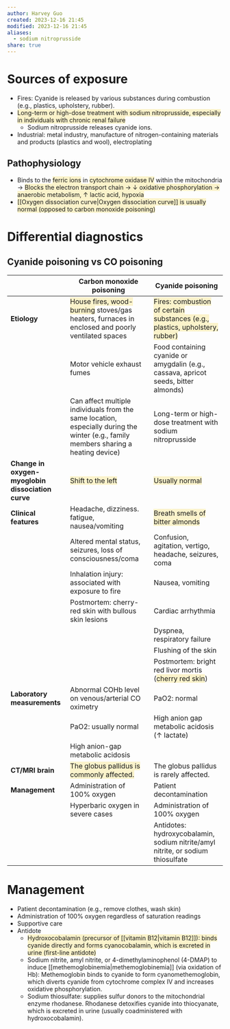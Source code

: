 ```yaml
---
author: Harvey Guo
created: 2023-12-16 21:45
modified: 2023-12-16 21:45
aliases:
  - sodium nitroprusside
share: true
---
```


# Sources of exposure
- Fires: Cyanide is released by various substances during combustion (e.g., plastics, upholstery, rubber).
- <span style="background:rgba(240, 200, 0, 0.2)">Long-term or high-dose treatment with sodium nitroprusside, especially in individuals with chronic renal failure</span>
	- Sodium nitroprusside releases cyanide ions.
- Industrial: metal industry, manufacture of nitrogen-containing materials and products (plastics and wool), electroplating
## Pathophysiology
- Binds to the <span style="background:rgba(240, 200, 0, 0.2)">ferric ions</span> in <span style="background:rgba(240, 200, 0, 0.2)">cytochrome oxidase IV</span> within the mitochondria → <span style="background:rgba(240, 200, 0, 0.2)">Blocks the electron transport chain → ↓ oxidative phosphorylation → anaerobic metabolism, ↑ lactic acid, hypoxia</span>
- <span style="background:rgba(240, 200, 0, 0.2)">[[Oxygen dissociation curve|Oxygen dissociation curve]] is usually normal (opposed to carbon monoxide poisoning)</span>
# Differential diagnostics
## Cyanide poisoning vs CO poisoning
|                                                   | Carbon monoxide poisoning                                                                                                                              | Cyanide poisoning                                                                                                                   |
| ------------------------------------------------- | ------------------------------------------------------------------------------------------------------------------------------------------------------ | ----------------------------------------------------------------------------------------------------------------------------------- |
| **Etiology**                                      | <span style="background:rgba(240, 200, 0, 0.2)">House fires, wood-burning</span> stoves/gas heaters, furnaces in enclosed and poorly ventilated spaces | <span style="background:rgba(240, 200, 0, 0.2)">Fires: combustion of certain substances (e.g., plastics, upholstery, rubber)</span> |
|                                                   | Motor vehicle exhaust fumes                                                                                                                            | Food containing cyanide or amygdalin (e.g., cassava, apricot seeds, bitter almonds)                                                 |
|                                                   | Can affect multiple individuals from the same location, especially during the winter (e.g., family members sharing a heating device)                   | Long-term or high-dose treatment with sodium nitroprusside                                                                          |
| **Change in oxygen-myoglobin dissociation curve** | <span style="background:rgba(240, 200, 0, 0.2)">Shift to the left</span>                                                                               | <span style="background:rgba(240, 200, 0, 0.2)">Usually normal</span>                                                               |
| **Clinical features**                             | Headache, dizziness. fatigue, nausea/vomiting                                                                                                          | <span style="background:rgba(240, 200, 0, 0.2)">Breath smells of bitter almonds</span>                                              |
|                                                   | Altered mental status, seizures, loss of consciousness/coma                                                                                            | Confusion, agitation, vertigo, headache, seizures, coma                                                                             |
|                                                   | Inhalation injury: associated with exposure to fire                                                                                                    | Nausea, vomiting                                                                                                                    |
|                                                   | Postmortem: cherry-red skin with bullous skin lesions                                                                                                  | Cardiac arrhythmia                                                                                                                  |
|                                                   |                                                                                                                                                        | Dyspnea, respiratory failure                                                                                                        |
|                                                   |                                                                                                                                                        | Flushing of the skin                                                                                                                |
|                                                   |                                                                                                                                                        | Postmortem: bright red livor mortis (<span style="background:rgba(240, 200, 0, 0.2)">cherry red skin</span>)                        |
| **Laboratory measurements**                       | Abnormal COHb level on venous/arterial CO oximetry                                                                                                     | PaO2: normal                                                                                                                        |
|                                                   | PaO2: usually normal                                                                                                                                   | High anion gap metabolic acidosis (↑ lactate)                                                                                       |
|                                                   | High anion-gap metabolic acidosis                                                                                                                      |                                                                                                                                     |
| **CT/MRI brain**                                  | <span style="background:rgba(240, 200, 0, 0.2)">The globus pallidus is commonly affected.</span>                                                       | The globus pallidus is rarely affected.                                                                                             |
| **Management**                                    | Administration of 100% oxygen                                                                                                                          | Patient decontamination                                                                                                             |
|                                                   | Hyperbaric oxygen in severe cases                                                                                                                      | Administration of 100% oxygen                                                                                                       |
|                                                   |                                                                                                                                                        | Antidotes: hydroxycobalamin, sodium nitrite/amyl nitrite, or sodium thiosulfate                                                     |

# Management 
- Patient decontamination (e.g., remove clothes, wash skin)
- Administration of 100% oxygen regardless of saturation readings
- Supportive care
- Antidote 
	- <span style="background:rgba(240, 200, 0, 0.2)">Hydroxocobalamin (precursor of [[vitamin B12|vitamin B12]]): binds cyanide directly and forms cyanocobalamin, which is excreted in urine (first-line antidote)</span>
	- Sodium nitrite, amyl nitrite, or 4-dimethylaminophenol (4-DMAP) to induce [[methemoglobinemia|methemoglobinemia]] (via oxidation of Hb): Methemoglobin binds to cyanide to form cyanomethemoglobin, which diverts cyanide from cytochrome complex IV and increases oxidative phosphorylation.
	- Sodium thiosulfate: supplies sulfur donors to the mitochondrial enzyme rhodanese. Rhodanese detoxifies cyanide into thiocyanate, which is excreted in urine (usually coadministered with hydroxocobalamin).